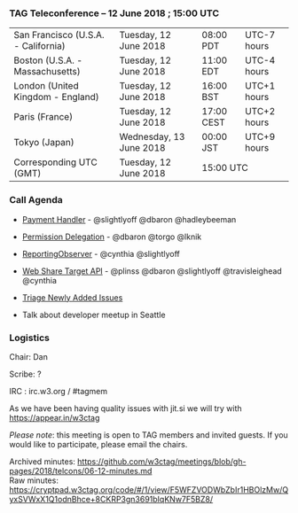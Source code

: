 ### TAG Teleconference – 12 June 2018 ; 15:00 UTC

<table>
<tr><td> San Francisco (U.S.A. - California) <td> Tuesday, 12 June 2018 <td> 08:00 PDT <td> UTC-7 hours
<tr><td> Boston (U.S.A. - Massachusetts) <td> Tuesday, 12 June 2018 <td> 11:00 EDT <td> UTC-4 hours
<tr><td> London (United Kingdom - England) <td> Tuesday, 12 June 2018 <td> 16:00 BST <td> UTC+1 hours
<tr><td> Paris (France) <td> Tuesday, 12 June 2018 <td> 17:00 CEST <td> UTC+2 hours
<tr><td> Tokyo (Japan) <td> Wednesday, 13 June 2018 <td> 00:00 JST <td> UTC+9 hours
<tr><td> Corresponding UTC (GMT) <td> Tuesday, 12 June 2018 <td colspan=2> 15:00 UTC
</table>


### Call Agenda

* [Payment Handler](https://github.com/w3ctag/design-reviews/issues/231) - @slightlyoff @dbaron @hadleybeeman
* [Permission Delegation](https://github.com/w3ctag/design-reviews/issues/225) - @dbaron @torgo @lknik
* [ReportingObserver](https://github.com/w3ctag/design-reviews/issues/195) - @cynthia @slightlyoff
* [Web Share Target API](https://github.com/w3ctag/design-reviews/issues/221) - @plinss @dbaron @slightlyoff @travisleighead @cynthia

* [Triage Newly Added Issues](https://github.com/w3ctag/design-reviews/issues)
* Talk about developer meetup in Seattle

### Logistics

Chair: Dan

Scribe: ?

IRC : irc.w3.org / #tagmem

As we have been having quality issues with jit.si we will try with https://appear.in/w3ctag

*Please note*: this meeting is open to TAG members and invited guests. If you would like to participate, please email the chairs.

Archived minutes: https://github.com/w3ctag/meetings/blob/gh-pages/2018/telcons/06-12-minutes.md  
Raw minutes: https://cryptpad.w3ctag.org/code/#/1/view/F5WFZVODWbZbIr1HBOlzMw/QyxSVWxX1Q1odnBhce+8CKRP3gn3691bIqKNw7F5BZ8/

